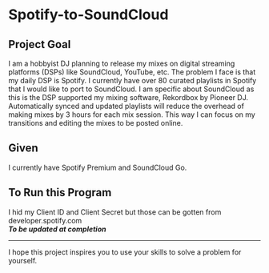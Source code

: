 # Spotify-to-SoundCloud

## Project Goal
I am a hobbyist DJ planning to release my mixes on digital streaming platforms (DSPs) like SoundCloud, YouTube, etc. The problem I face is that my daily DSP is Spotify. I currently have over 80 curated playlists in Spotify that I would like to port to SoundCloud. I am specific about SoundCloud as this is the DSP supported my mixing software, Rekordbox by Pioneer DJ. 
Automatically synced and updated playlists will reduce the overhead of making mixes by 3 hours for each mix session. This way I can focus on my transitions and editing the mixes to be posted online. 

## Given
I currently have Spotify Premium and SoundCloud Go. 

## To Run this Program
I hid my Client ID and Client Secret but those can be gotten from developer.spotify.com\
***To be updated at completion***
___
I hope this project inspires you to use your skills to solve a problem for yourself.
